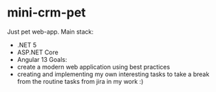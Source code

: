 # mini-crm-pet
Just pet web-app.
Main stack: 
- .NET 5
- ASP.NET Core
- Angular 13
Goals: 
- create a modern web application using best practices
- creating and implementing my own interesting tasks to take a break from the routine tasks from jira in my work :)

